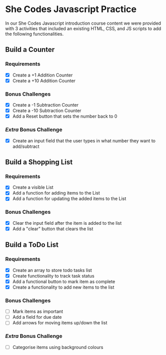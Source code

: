 # She Codes Javascript Practice

In our She Codes Javascript introduction course content we were provided with 3 activities that included an existing HTML, CSS, and JS scripts to add the following functionalities.

## Build a Counter

### Requirements
- [x] Create a +1 Addition Counter
- [x] Create a +10 Addition Counter

### Bonus Challenges
- [x] Create a -1 Subtraction Counter
- [x] Create a -10 Subtraction Counter
- [x] Add a Reset button that sets the number back to 0

### *Extra* Bonus Challenge
- [x] Create an input field that the user types in what number they want to add/subtract

## Build a Shopping List

### Requirements
- [x] Create a visible List
- [x] Add a function for adding items to the List
- [x] Add a function for updating the added items to the List

### Bonus Challenges
- [x] Clear the input field after the item is added to the list
- [x] Add a "clear" button that clears the list

## Build a ToDo List

### Requirements
- [x] Create an array to store todo tasks list
- [x] Create functionality to track task status
- [x] Add a functional button to mark item as complete
- [x] Create a functionality to add new items to the list

### Bonus Challenges
- [ ] Mark items as important
- [ ] Add a field for due date
- [ ] Add arrows for moving items up/down the list

### *Extra* Bonus Challenge
- [ ] Categorise items using background colours